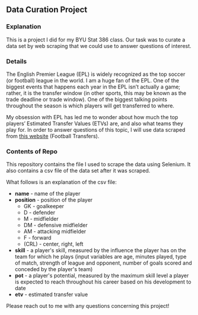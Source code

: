 ## Data Curation Project

### Explanation

This is a project I did for my BYU Stat 386 class. Our task was to curate a data set by web scraping that we could use to answer questions of interest.

### Details

The English Premier League (EPL) is widely recognized as the top soccer (or football) league in the world. I am a huge fan of the EPL. One of the biggest events that happens each year in the EPL isn’t actually a game; rather, it is the transfer window (in other sports, this may be known as the trade deadline or trade window). One of the biggest talking points throughout the season is which players will get transferred to where.

My obsession with EPL has led me to wonder about how much the top players’ Estimated Transfer Values (ETVs) are, and also what teams they play for. In order to answer questions of this topic, I will use data scraped from [this website](https://www.footballtransfers.com/us/players/uk-premier-league) (Football Transfers).

### Contents of Repo

This repository contains the file I used to scrape the data using Selenium. It also contains a csv file of the data set after it was scraped.

What follows is an explanation of the csv file:
* **name** - name of the player
* **position** - position of the player
    - GK - goalkeeper
    - D - defender
    - M - midfielder
    - DM - defensive midfielder
    - AM - attacking midfielder
    - F - forward
    - (CRL) - center, right, left
* **skill** - a player's skill, measured by the influence the player has on the team for which he plays (input variables are age, minutes played, type of match, strength of league and opponent, number of goals scored and conceded by the player's team)
* **pot** - a player's potential, measured by the maximum skill level a player is expected to reach throughout his career based on his development to date
* **etv** - estimated transfer value

Please reach out to me with any questions concerning this project!